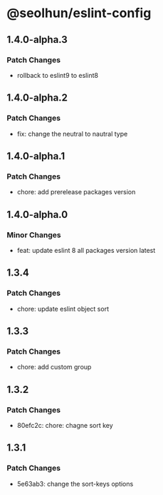# @seolhun/eslint-config

## 1.4.0-alpha.3

### Patch Changes

- rollback to eslint9 to eslint8

## 1.4.0-alpha.2

### Patch Changes

- fix: change the neutral to nautral type

## 1.4.0-alpha.1

### Patch Changes

- chore: add prerelease packages version

## 1.4.0-alpha.0

### Minor Changes

- feat: update eslint 8 all packages version latest

## 1.3.4

### Patch Changes

- chore: update eslint object sort

## 1.3.3

### Patch Changes

- chore: add custom group

## 1.3.2

### Patch Changes

- 80efc2c: chore: chagne sort key

## 1.3.1

### Patch Changes

- 5e63ab3: change the sort-keys options
